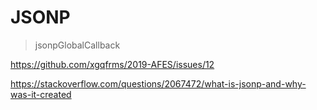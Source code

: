 # JSONP 


> jsonpGlobalCallback


https://github.com/xgqfrms/2019-AFES/issues/12

https://stackoverflow.com/questions/2067472/what-is-jsonp-and-why-was-it-created
